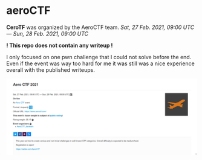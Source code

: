 # aeroCTF

**CeroTF** was organized by the AeroCTF team. *Sat, 27 Feb. 2021, 09:00 UTC — Sun, 28 Feb. 2021, 09:00 UTC*

**! This repo does not contain any writeup !**

I only focused on one pwn challenge that I could not solve before the end. Even if the event was way too hard for me it was still was a nice experience overall with the published writeups.

![ctf](ctf.png)
